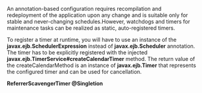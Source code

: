 An annotation-based configuration requires recompilation and redeployment of the application upon any change and is suitable only for stable and never-changing schedules.However, watchdogs and timers for maintenance tasks can be realized as static, auto-registered timers.

To register a timer at runtime, you will have to use an instance of the <b>javax.ejb.SchedulerExpression</b> instead of <b>javax.ejb.Scheduler</b> annotation. The timer has to be explicitly registered with the injected <b>javax.ejb.TimerService#createCalendarTimer</b> method. The return value of the createCalendarMethod is an instance of <b>javax.ejb.Timer</b> that represents the configured timer and can be used for cancellation. 


<b>ReferrerScavengerTimer @Singletion</b>